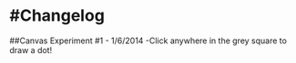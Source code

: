 #Changelog
==========

##Canvas Experiment #1 - 1/6/2014
-Click anywhere in the grey square to draw a dot!
